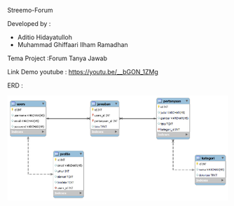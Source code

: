 Streemo-Forum

Developed by :

- Aditio Hidayatulloh
- Muhammad Ghiffaari Ilham Ramadhan

Tema Project :Forum Tanya Jawab

Link Demo youtube : https://youtu.be/__bGON_1ZMg

ERD :

![Semantic description of image](/public/images/ERD.png "ERD")
